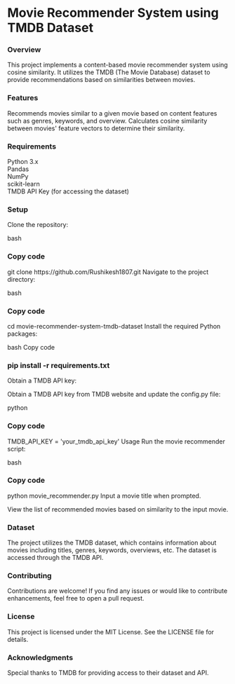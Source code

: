 <h1>Movie Recommender System using TMDB Dataset</h1>
<h3>Overview</h3>
This project implements a content-based movie recommender system using cosine similarity. It utilizes the TMDB (The Movie Database) dataset to provide recommendations based on similarities between movies.

<h3>Features</h3>
Recommends movies similar to a given movie based on content features such as genres, keywords, and overview.
Calculates cosine similarity between movies' feature vectors to determine their similarity.
<h3>Requirements</h3>
Python 3.x<br>
Pandas<br>
NumPy<br>
scikit-learn<br>
TMDB API Key (for accessing the dataset)<br>
<h3>Setup</h3>
Clone the repository:

bash
<h3>Copy code</h3>
git clone https://github.com/Rushikesh1807.git
Navigate to the project directory:

bash
<h3>Copy code</h3>
cd movie-recommender-system-tmdb-dataset
Install the required Python packages:

bash
Copy code
<h3>pip install -r requirements.txt</h3>
Obtain a TMDB API key:

Obtain a TMDB API key from TMDB website and update the config.py file:

python
<h3>Copy code</h3>
TMDB_API_KEY = 'your_tmdb_api_key'
Usage
Run the movie recommender script:

bash
<h3>Copy code</h3>
python movie_recommender.py
Input a movie title when prompted.

View the list of recommended movies based on similarity to the input movie.

<h3>Dataset</h3>
The project utilizes the TMDB dataset, which contains information about movies including titles, genres, keywords, overviews, etc. The dataset is accessed through the TMDB API.

<h3>Contributing</h3>
Contributions are welcome! If you find any issues or would like to contribute enhancements, feel free to open a pull request.

<h3>License</h3>
This project is licensed under the MIT License. See the LICENSE file for details.

<h3>Acknowledgments</h3>
Special thanks to TMDB for providing access to their dataset and API.
